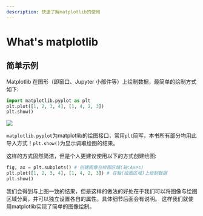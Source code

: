 ```yaml
---
description: 快速了解matplotlib的使用
---
```


# What's matplotlib

## 简单示例

Matplotlib 在图形（即窗口、Jupyter 小部件等）上绘制数据，最简单的绘制方式如下:
```python
import matplotlib.pyplot as plt
plt.plot([1, 2, 3, 4], [1, 4, 2, 3])
plt.show()
```
![](https://raw.githubusercontent.com/codebysandwich/sourcerepos/master/pics/20210601221821.png)

`matplotlib.pyplot`为matplotlib的绘图接口，常用`plt`简写，本书所有部分均用此导入方式！`plt.show()`为显示调取绘图的结果。

这样的方式固然简洁，但是个人更建议使用以下的方式创建绘图:
```python
fig, ax = plt.subplots() # 创建图像与绘图区域(轴:Axes)
plt.plot([1, 2, 3, 4], [1, 4, 2, 3]) # 在轴(绘图区域)上绘制数据
plt.show()
```
我们会得到与上图一致的结果，但是这样的做法的好处在于我们可以将图像与绘图区域分离，并可以独立设置各自的属性。具体细节后面会有说明。
这样我们就使用matplotlib实现了简单的图像绘制。

